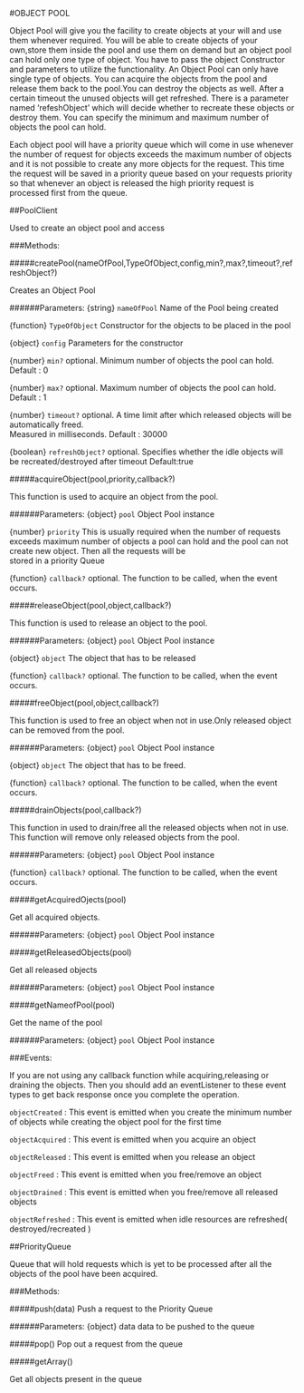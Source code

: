 #OBJECT POOL

Object Pool will give you the facility to create objects at your will and use them whenever required. You will be able to create objects of your own,store them inside the pool and use them on demand but an object pool can hold only one type of object. 
You have to pass the object Constructor and parameters to utilize the functionality. An Object Pool can only have single type of objects. You can acquire the objects from the pool and release them back to the pool.You can destroy the objects as well.
After a certain timeout the unused objects will get refreshed. There is a parameter named ‘refeshObject’ which will decide whether to recreate these objects or destroy them.
You can specify the minimum and maximum number of objects the pool can hold. 

Each object pool will have a priority queue which will come in use whenever the number of request for objects exceeds the maximum number of objects and it is not possible to create any more objects for the request. This time the request will be saved in a priority queue based on your requests priority so that whenever an object is released the high priority request is processed first from the queue.

##PoolClient

Used to create an object pool and access

###Methods:

#####createPool(nameOfPool,TypeOfObject,config,min?,max?,timeout?,refreshObject?)

Creates an Object Pool

######Parameters:
{string}    `nameOfPool`	 Name of the Pool being created

{function}  `TypeOfObject`	 Constructor for the objects to be placed in the pool

{object}    `config`		 Parameters for the constructor

{number}    `min?`      	 optional. Minimum number of objects the pool can hold. Default : 0

{number}    `max?`      	 optional. Maximum number of objects the pool can hold. Default : 1

{number}    `timeout?`  	 optional. A time limit after which released objects will be automatically freed.       
					Measured in milliseconds. Default : 30000
								
{boolean}   `refreshObject?`	 optional. Specifies whether the idle objects will be recreated/destroyed after timeout 
								Default:true		
								

#####acquireObject(pool,priority,callback?)

This function is used to acquire an object from the pool.

######Parameters:
{object}    `pool`            Object Pool instance

{number}    `priority`        This is usually required when the number of requests exceeds maximum number of objects a 							pool can hold and the pool can not create new object. Then all the requests will be  
							stored in a priority Queue
							
{function}  `callback?`       optional. The function to be called, when the event occurs.


#####releaseObject(pool,object,callback?)

This function is used to release an object to the pool.

######Parameters:
{object}    `pool`           Object Pool instance

{object}    `object`          The object that has to be released

{function}  `callback?`      optional. The function to be called, when the event occurs.



#####freeObject(pool,object,callback?)

This function is used to free an object when not in use.Only released object can be removed from the pool.

######Parameters:
{object}    `pool`            Object Pool instance

{object}    `object`          The object that has to be freed. 

{function}  `callback?`       optional. The function to be called, when the event occurs.



#####drainObjects(pool,callback?)

This function in used to drain/free all the released objects when not in use. This function will remove only released objects from the pool.

######Parameters:
{object}    `pool`            Object Pool instance

{function}  `callback?`       optional. The function to be called, when the event occurs.


#####getAcquiredOjects(pool)

Get all acquired objects.

######Parameters:
{object}    `pool`            Object Pool instance


#####getReleasedObjects(pool)

Get all released objects

######Parameters:
{object}    `pool`            Object Pool instance

#####getNameofPool(pool)

Get the name of the pool

######Parameters:
{object}    `pool`            Object Pool instance


###Events:

If you are not using any callback function while acquiring,releasing or draining the objects. Then you should add an eventListener to these event types to get back response once you complete the operation.

`objectCreated` 	: This event is emitted when you create the minimum number of objects while creating the object 						pool for the first time

`objectAcquired` 	: This event is emitted when you acquire an object

`objectReleased`	: This event is emitted when you release an object

`objectFreed` 		: This event is emitted when you free/remove an object

`objectDrained`	: This event is emitted when you free/remove all released objects

`objectRefreshed` : This event is emitted when idle resources are refreshed( destroyed/recreated )



##PriorityQueue

Queue that will hold requests which is yet to be processed after all the objects of the pool have been acquired.

###Methods:

#####push(data)
Push a request to the Priority Queue

######Parameters:
{object}    data      data to be pushed to the queue

#####pop()
Pop out a request from the queue

#####getArray()

Get all objects present in the queue
